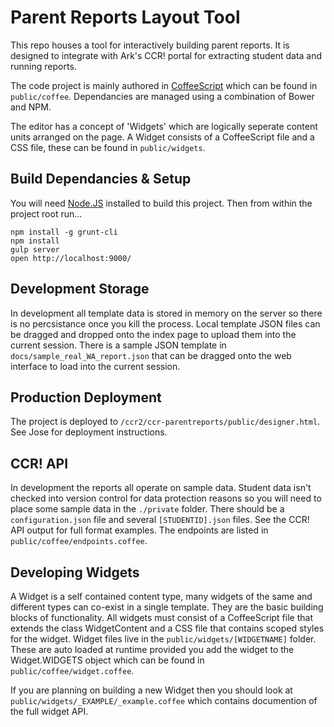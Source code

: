 Parent Reports Layout Tool
==========================

This repo houses a tool for interactively building parent reports. It is designed to integrate with Ark's CCR! portal for extracting student data and running reports.

The code project is mainly authored in [CoffeeScript](http://coffeescript.org) which can be found in `public/coffee`. Dependancies are managed using a combination of Bower and NPM.

The editor has a concept of 'Widgets' which are logically seperate content units arranged on the page. A Widget consists of a CoffeeScript file and a CSS file, these can be found in `public/widgets`.


Build Dependancies & Setup
--------------------------
You will need [Node.JS](http://nodejs.org) installed to build this project. Then from within the project root run...

    npm install -g grunt-cli
    npm install
    gulp server
    open http://localhost:9000/


Development Storage
-------------------
In development all template data is stored in memory on the server so there is no percsistance once you kill the process. Local template JSON files can be dragged and dropped onto the index page to upload them into the current session. There is a sample JSON template in `docs/sample_real_WA_report.json` that can be dragged onto the web interface to load into the current session.


Production Deployment
---------------------
The project is deployed to `/ccr2/ccr-parentreports/public/designer.html`. See Jose for deployment instructions.


CCR! API
--------
In development the reports all operate on sample data. Student data isn't checked into version control for data protection reasons so you will need to place some sample data in the `./private` folder. There should be a `configuration.json` file and several `[STUDENTID].json` files. See the CCR! API output for full format examples. The endpoints are listed in `public/coffee/endpoints.coffee`.


Developing Widgets
------------------
A Widget is a self contained content type, many widgets of the same and different types can co-exist in a single template. They are the basic building blocks of functionality. All widgets must consist of a CoffeeScript file that extends the class WidgetContent and a CSS file that contains scoped styles for the widget. Widget files live in the `public/widgets/[WIDGETNAME]` folder. These are auto loaded at runtime provided you add the widget to the Widget.WIDGETS object which can be found in `public/coffee/widget.coffee`.

If you are planning on building a new Widget then you should look at `public/widgets/_EXAMPLE/_example.coffee` which contains documention of the full widget API.
